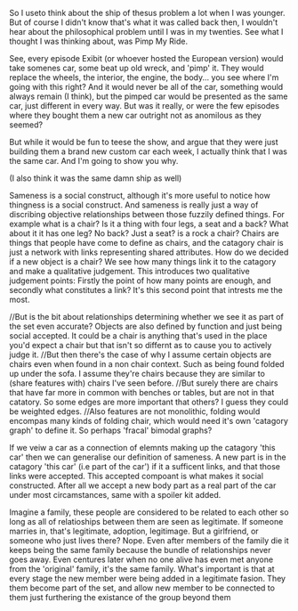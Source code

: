 So I useto think about the ship of thesus problem a lot when I was younger. But of course I didn't know that's what it was called back then, I wouldn't hear about the philosophical problem until I was in my twenties. See what I thought I was thinking about, was Pimp My Ride.

See, every episode Exibit (or whoever hosted the European version) would take somenes car, some beat up old wreck, and 'pimp' it. They would replace the wheels, the interior, the engine, the body... you see where I'm going with this right? And it would never be all of the car, something would always remain (I think), but the pimped car would be presented as the same car, just different in every way. But was it really, or were the few episodes where they bought them a new car outright not as anomilous as they seemed?

But while it would be fun to teese the show, and argue that they were just building them a brand new custom car each week, I actually think that I was the same car. And I'm going to show you why.

(I also think it was the same damn ship as well)

Sameness is a social construct, although it's more useful to notice how thingness is a social construct. And sameness is really just a way of discribing objective relationships between those fuzzily defined things. For example what is a chair? Is it a thing with four legs, a seat and a back? What about it it has one leg? No back? Just a seat? is a rock a chair? Chairs are things that people have come to define as chairs, and the catagory chair is just a network with links representing shared attributes. How do we decided if a new object is a chair? We see how many things link it to the catagory and make a qualitative judgement. This introduces two qualitative judgement points: Firstly the point of how many points are enough, and secondly what constitutes a link? It's this second point that intrests me the most.

//But is the bit about relationships determining whether we see it as part of the set even accurate? Objects are also defined by function and just being social accepted. It could be a chair is anything that's used in the place you'd expect a chair but that isn't so differnt as to cause you to actively judge it.
//But then there's the case of why I assume certain objects are chairs even when found in a non chair context. Such as being found folded up under the sofa. I assume they're chairs because they are similar to (share features with) chairs I've seen before.
//But surely there are chairs that have far more in common with benches or tables, but are not in that catatory. So some edges are more important that others? I guess they could be weighted edges.
//Also features are not monolithic, folding would encompas many kinds of folding chair, which would need it's own 'catagory graph' to define it. So perhaps 'fracal' bimodal graphs?

If we veiw a car as a connection of elemnts making up the catagory 'this car' then we can generalise our definition of sameness. A new part is in the catagory 'this car' (i.e part of the car') if it a sufficent links, and that those links were accepted. This accepted compoant is what makes it social constructed. After all we accept a new body part as a real part of the car under most circamstances, same with a spoiler kit added.




Imagine a family, these people are considered to be related to each other so long as all of relatioships between them are seen as legitimate. If someone marries in, that's legitimate, adoption, legitimage. But a girlfriend, or someone who just lives there? Nope. Even after members of the family die it keeps being the same family because the bundle of relationships never goes away. Even centures later when no one alive has even met anyone from the 'original' family, it's the same family. What's important is that at every stage the new member were being added in a legitimate fasion. They them become part of the set, and allow new member to be connected to them just furthering the existance of the group beyond them
